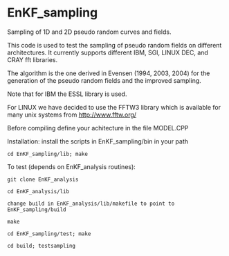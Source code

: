 # EnKF_sampling
Sampling of 1D and 2D pseudo random  curves and fields.

This code is used to test the sampling of pseudo random fields
on different architectures.  It currently supports different IBM,
SGI, LINUX DEC, and CRAY fft libraries.

The algorithm is the one derived in Evensen (1994, 2003, 2004) for
the generation of the pseudo random fields and the improved sampling.

Note that for IBM the ESSL library is used.

For LINUX we have decided to use the FFTW3 library which is 
available for many unix systems from http://www.fftw.org/

Before compiling define your achitecture in the file MODEL.CPP

Installation:
    install the scripts in EnKF_sampling/bin in your path

    cd EnKF_sampling/lib; make

To test (depends on EnKF_analysis routines): 

    git clone EnKF_analysis

    cd EnKF_analysis/lib

    change build in EnKF_analysis/lib/makefile to point to EnKF_sampling/build

    make
   
    cd EnKF_sampling/test; make

    cd build; testsampling
